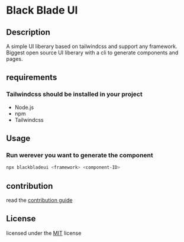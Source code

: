 # Black Blade UI

## Description

A simple UI liberary based on tailwindcss and support any framework.
Biggest open source UI liberary with a cli to generate components and pages.

## requirements

### Tailwindcss should be installed in your project

- Node.js
- npm
- Tailwindcss

## Usage

### Run werever you want to generate the component

```bash
npx blackbladeui <framework> <component-ID>
```

## contribution

read the [contribution guide](./docs/CONTRIBUTING.md)

## License

licensed under the [MIT](./LICENSE) license
